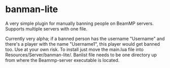 # banman-lite
A very simple plugin for manually banning people on BeamMP servers. Supports multiple servers with one file.

Currently very alpha; if a banned person has the username "Username" and there's a player with the name "Username1", this player would get banned too. Use at your own risk.
To install just move the main.lua file into Resources/Server/banman-lite/. Banlist file needs to be one directory up from where the Beammp-server executable is located.
